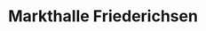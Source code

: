 ---
title: "Markthalle Friederichsen"
url: /oldenburg-in-holstein/markthalle-friederichsen/
shop: Hofladen
---